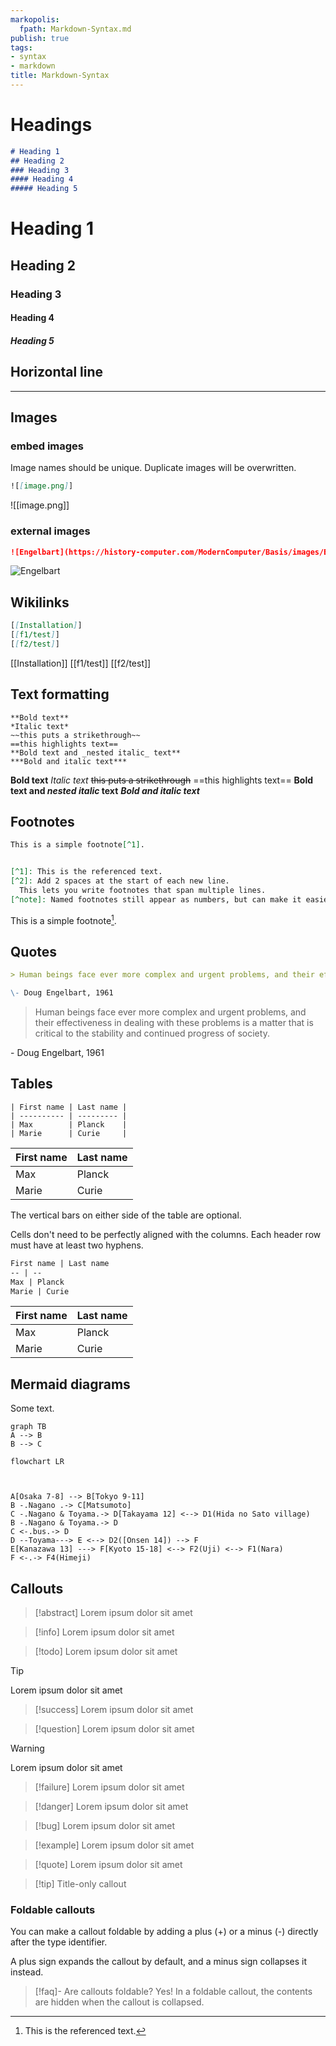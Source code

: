 ```yaml
---
markopolis:
  fpath: Markdown-Syntax.md
publish: true
tags:
- syntax
- markdown
title: Markdown-Syntax
---
```


# Headings

```markdown
# Heading 1
## Heading 2
### Heading 3
#### Heading 4
##### Heading 5
```


# Heading 1
## Heading 2
### Heading 3
#### Heading 4
##### Heading 5

## Horizontal line

---

## Images

### embed images
Image names should be unique. Duplicate images will be overwritten.

```markdown
![[image.png]]
```

![[image.png]]

### external images

```markdown
![Engelbart](https://history-computer.com/ModernComputer/Basis/images/Engelbart.jpg)
```

![Engelbart](https://history-computer.com/ModernComputer/Basis/images/Engelbart.jpg)

## Wikilinks

```markdown
[[Installation]]
[[f1/test]]
[[f2/test]]
```

[[Installation]]
[[f1/test]]
[[f2/test]]

## Text formatting
```
**Bold text**
*Italic text*
~~this puts a strikethrough~~
==this highlights text==
**Bold text and _nested italic_ text**
***Bold and italic text***
```

**Bold text**
*Italic text*
~~this puts a strikethrough~~
==this highlights text==
**Bold text and _nested italic_ text**
***Bold and italic text***

## Footnotes

```markdown
This is a simple footnote[^1].


[^1]: This is the referenced text.
[^2]: Add 2 spaces at the start of each new line.
  This lets you write footnotes that span multiple lines.
[^note]: Named footnotes still appear as numbers, but can make it easier to identify and link references.
```

This is a simple footnote[^1].


## Quotes

```markdown
> Human beings face ever more complex and urgent problems, and their effectiveness in dealing with these problems is a matter that is critical to the stability and continued progress of society.

\- Doug Engelbart, 1961
```

> Human beings face ever more complex and urgent problems, and their effectiveness in dealing with these problems is a matter that is critical to the stability and continued progress of society.

\- Doug Engelbart, 1961

## Tables

```
| First name | Last name |
| ---------- | --------- |
| Max        | Planck    |
| Marie      | Curie     |
```

| First name | Last name |
| ---------- | --------- |
| Max        | Planck    |
| Marie      | Curie     |

The vertical bars on either side of the table are optional.

Cells don't need to be perfectly aligned with the columns. Each header row must have at least two hyphens.

```markdown
First name | Last name
-- | --
Max | Planck
Marie | Curie
```

First name | Last name
-- | --
Max | Planck
Marie | Curie

## Mermaid diagrams

Some text.

```mermaid
graph TB
A --> B
B --> C
```

```mermaid
flowchart LR



A[Osaka 7-8] --> B[Tokyo 9-11]
B -.Nagano .-> C[Matsumoto]
C -.Nagano & Toyama.-> D[Takayama 12] <--> D1(Hida no Sato village)
B -.Nagano & Toyama.-> D
C <-.bus.-> D
D --Toyama---> E <--> D2([Onsen 14]) --> F
E[Kanazawa 13] ---> F[Kyoto 15-18] <--> F2(Uji) <--> F1(Nara)
F <-.-> F4(Himeji)
```

## Callouts

> [!abstract]
> Lorem ipsum dolor sit amet

> [!info]
> Lorem ipsum dolor sit amet

> [!todo]
> Lorem ipsum dolor sit amet

> [!tip]
> Lorem ipsum dolor sit amet

> [!success]
> Lorem ipsum dolor sit amet

> [!question]
> Lorem ipsum dolor sit amet

> [!warning]
> Lorem ipsum dolor sit amet

> [!failure]
> Lorem ipsum dolor sit amet

> [!danger]
> Lorem ipsum dolor sit amet

> [!bug]
> Lorem ipsum dolor sit amet

> [!example]
> Lorem ipsum dolor sit amet

> [!quote]
> Lorem ipsum dolor sit amet

> [!tip] Title-only callout

### Foldable callouts

You can make a callout foldable by adding a plus (+) or a minus (-) directly after the type identifier.

A plus sign expands the callout by default, and a minus sign collapses it instead.

> [!faq]-
> Are callouts foldable?
> Yes! In a foldable callout, the contents are hidden when the callout is collapsed.

[^1]: This is the referenced text.
[^2]: Add 2 spaces at the start of each new line.
  This lets you write footnotes that span multiple lines.
[^note]: Named footnotes still appear as numbers, but can make it easier to identify and link references.
